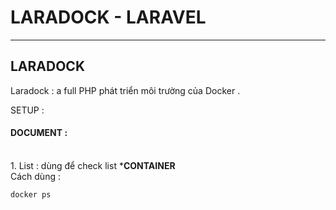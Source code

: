 <!-- #laradock--laravel -->

# LARADOCK - LARAVEL 
***
## LARADOCK 

Laradock :  a full PHP phát triển môi trường của Docker . 

SETUP : 

#### DOCUMENT : 

<br>  1. List : dùng để check list ***CONTAINER**
<br> Cách dùng : 
	
	docker ps 
			
